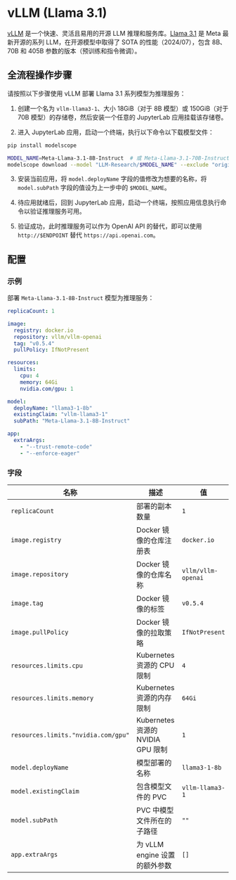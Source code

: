 # vLLM (Llama 3.1)

[vLLM](https://github.com/vllm-project/vllm) 是一个快速、灵活且易用的开源 LLM 推理和服务库。[Llama 3.1](https://llama.meta.com/) 是 Meta 最新开源的系列 LLM，在开源模型中取得了 SOTA 的性能（2024/07），包含 8B、70B 和 405B 参数的版本（预训练和指令微调）。

## 全流程操作步骤

请按照以下步骤使用 vLLM 部署 Llama 3.1 系列模型为推理服务：

1. 创建一个名为 `vllm-llama3-1`、大小 18GiB（对于 8B 模型）或 150GiB（对于 70B 模型）的存储卷，然后安装一个任意的 JupyterLab 应用挂载该存储卷。

2. 进入 JupyterLab 应用，启动一个终端，执行以下命令以下载模型文件：

```bash
pip install modelscope

MODEL_NAME=Meta-Llama-3.1-8B-Instruct  # 或 Meta-Llama-3.1-70B-Instruct
modelscope download --model "LLM-Research/$MODEL_NAME" --exclude "original/*" --local_dir "./$MODEL_NAME"
```

3. 安装当前应用，将 `model.deployName` 字段的值修改为想要的名称，将`model.subPath` 字段的值设为上一步中的 `$MODEL_NAME`。

4. 待应用就绪后，回到 JupyterLab 应用，启动一个终端，按照应用信息执行命令以验证推理服务可用。

5. 验证成功，此时推理服务可以作为 OpenAI API 的替代，即可以使用 `http://$ENDPOINT` 替代 `https://api.openai.com`。

## 配置

### 示例

部署 `Meta-Llama-3.1-8B-Instruct` 模型为推理服务：

```yaml
replicaCount: 1

image:
  registry: docker.io
  repository: vllm/vllm-openai
  tag: "v0.5.4"
  pullPolicy: IfNotPresent

resources:
  limits:
    cpu: 4
    memory: 64Gi
    nvidia.com/gpu: 1

model:
  deployName: "llama3-1-8b"
  existingClaim: "vllm-llama3-1"
  subPath: "Meta-Llama-3.1-8B-Instruct"

app:
  extraArgs:
    - "--trust-remote-code"
    - "--enforce-eager"
```

### 字段

| 名称                          | 描述                              | 值                 |
| ----------------------------- | --------------------------------- | ------------------ |
| `replicaCount`                | 部署的副本数量                    | `1`                |
| `image.registry`              | Docker 镜像的仓库注册表           | `docker.io`        |
| `image.repository`            | Docker 镜像的仓库名称             | `vllm/vllm-openai` |
| `image.tag`                   | Docker 镜像的标签                 | `v0.5.4`     |
| `image.pullPolicy`            | Docker 镜像的拉取策略             | `IfNotPresent`     |
| `resources.limits.cpu`        | Kubernetes 资源的 CPU 限制        | `4`                |
| `resources.limits.memory`     | Kubernetes 资源的内存限制         | `64Gi`             |
| `resources.limits."nvidia.com/gpu"` | Kubernetes 资源的 NVIDIA GPU 限制 | `1`                |
| `model.deployName`            | 模型部署的名称                    | `llama3-1-8b`      |
| `model.existingClaim`         | 包含模型文件的 PVC                | `vllm-llama3-1`    |
| `model.subPath`               | PVC 中模型文件所在的子路径        | `""`               |
| `app.extraArgs`               | 为 vLLM engine 设置的额外参数     | `[]`               |
